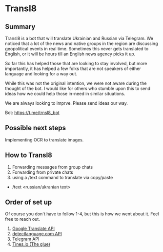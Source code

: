 # Transl8

## Summary

Transl8 is a bot that will translate Ukrainian and Russian via Telegram. We noticed that a lot of the news and native groups in the region are discussing geopolitical events in real time. Sometimes this never gets translated to English, or it will be hours till an English news agency picks it up. 

So far this has helped those that are looking to stay involved, but more importantly, it has helped a few folks that are not speakers of either language and looking for a way out. 

While this was not the original intention, we were not aware during the thought of the bot. I would like for others who stumble upon this to send ideas how we could help those in-need in similar situations.

We are always looking to imprve. Please send ideas our way.

Bot: https://t.me/trnsl8_bot

## Possible next steps
Implementing OCR to translate images.


## How to Transl8

1. Forwarding messages from group chats
2. Forwarding from private chats
3. using a /text command to translate via copy/paste
- /text <russian/ukranian text>


## Order of set up

Of course you don't have to follow 1-4, but this is how we went about it. Feel free to reach out.

1. [Google Translate API](translateapi/README.md)
2. [detectlanguage.com API](detectionlanguage/README.md)
3. [Telegram API](/translateapi/README.md)
4. [Tines.io (The glue)](/tines/README.md)


